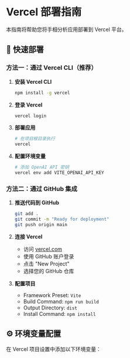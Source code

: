 # Vercel 部署指南

本指南将帮助您将手相分析应用部署到 Vercel 平台。

## 🚀 快速部署

### 方法一：通过 Vercel CLI（推荐）

1. **安装 Vercel CLI**
   ```bash
   npm install -g vercel
   ```

2. **登录 Vercel**
   ```bash
   vercel login
   ```

3. **部署应用**
   ```bash
   # 在项目根目录执行
   vercel
   ```

4. **配置环境变量**
   ```bash
   # 添加 OpenAI API 密钥
   vercel env add VITE_OPENAI_API_KEY
   ```

### 方法二：通过 GitHub 集成

1. **推送代码到 GitHub**
   ```bash
   git add .
   git commit -m "Ready for deployment"
   git push origin main
   ```

2. **连接 Vercel**
   - 访问 [vercel.com](https://vercel.com)
   - 使用 GitHub 账户登录
   - 点击 "New Project"
   - 选择您的 GitHub 仓库

3. **配置项目**
   - Framework Preset: `Vite`
   - Build Command: `npm run build`
   - Output Directory: `dist`
   - Install Command: `npm install`

## ⚙️ 环境变量配置

在 Vercel 项目设置中添加以下环境变量：